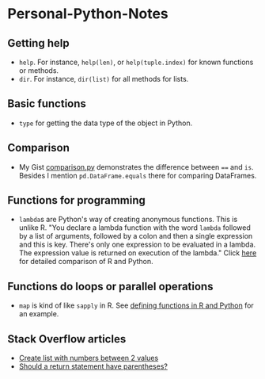 # Personal-Python-Notes
## Getting help
* `help`. For instance, `help(len)`, or `help(tuple.index)` for known functions or methods.
* `dir`. For instance, `dir(list)` for all methods for lists.

## Basic functions
* `type` for getting the data type of the object in Python.

## Comparison
* My Gist [comparison.py](https://gist.github.com/corytu/c4fbd7c330c8a33c45965c5cad16ab38) demonstrates the difference between `==` and `is`. Besides I mention `pd.DataFrame.equals` there for comparing DataFrames.

## Functions for programming
* `lambda`s are Python's way of creating anonymous functions. This is unlike R. "You declare a lambda function with the word `lambda` followed by a list of arguments, followed by a colon and then a single expression and this is key. There's only one expression to be evaluated in a lambda. The expression value is returned on execution of the lambda." Click [here](Defining_functions_in_R_and_Python.md) for detailed comparison of R and Python.

## Functions do loops or parallel operations
* `map` is kind of like `sapply` in R. See [defining functions in R and Python](Defining_functions_in_R_and_Python.md) for an example.

## Stack Overflow articles
* [Create list with numbers between 2 values](https://stackoverflow.com/questions/18265935/python-create-list-with-numbers-between-2-values)
* [Should a return statement have parentheses?](https://stackoverflow.com/questions/4978567/should-a-return-statement-have-parentheses)
